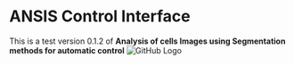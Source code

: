 # ANSIS Control Interface
This is a test version 0.1.2 of **Analysis of cells Images using Segmentation methods for automatic control**
![GitHub Logo](/scr/ima1.png)
